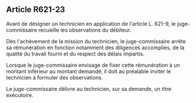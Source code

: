 Article R621-23
----
Avant de désigner un technicien en application de l'article L. 621-9, le
juge-commissaire recueille les observations du débiteur.

Dès l'achèvement de la mission du technicien, le juge-commissaire arrête sa
rémunération en fonction notamment des diligences accomplies, de la qualité du
travail fourni et du respect des délais impartis.

Lorsque le juge-commissaire envisage de fixer cette rémunération à un montant
inférieur au montant demandé, il doit au préalable inviter le technicien à
formuler des observations.

Le juge-commissaire délivre au technicien, sur sa demande, un titre exécutoire.
